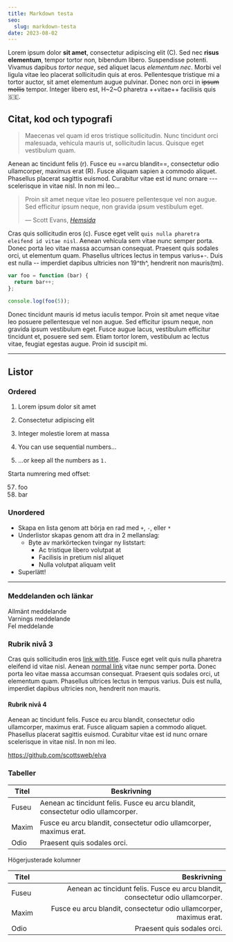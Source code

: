```yaml
---
title: Markdown testa
seo:
  slug: markdown-testa
date: 2023-08-02
---
```


Lorem ipsum dolor **sit amet**, consectetur adipiscing elit (C). Sed nec **risus elementum**, tempor tortor non, bibendum libero. Suspendisse potenti. Vivamus dapibus _tortor neque_, sed aliquet lacus _elementum nec_. Morbi vel ligula vitae leo placerat sollicitudin quis at eros. Pellentesque tristique mi a tortor auctor, sit amet elementum augue pulvinar. Donec non orci in ~~ipsum mollis~~ tempor. Integer libero est, H~2~O pharetra ++vitae++ facilisis quis 🇸🇪.

## Citat, kod och typografi

> Maecenas vel quam id eros tristique sollicitudin. Nunc tincidunt orci malesuada, vehicula mauris ut, sollicitudin lacus. Quisque eget vestibulum quam.

Aenean ac tincidunt felis (r). Fusce eu ==arcu blandit==, consectetur odio ullamcorper, maximus erat (R). Fusce aliquam sapien a commodo aliquet. Phasellus placerat sagittis euismod. Curabitur vitae est id nunc ornare --- scelerisque in vitae nisl. In non mi leo...

<!-- FM:Snippet:Start data:{"id":"Quote","fields":[{"name":"quote","value":"Maecenas vel quam id eros tristique sollicitudin. Nunc tincidunt orci malesuada, vehicula mauris ut, sollicitudin lacus. Quisque eget vestibulum quam."},{"name":"author","value":"Scott Evans"},{"name":"cite","value":"Hemsida"},{"name":"url","value":"https://scott.ee"}]} -->
<blockquote>
  <p>Proin sit amet neque vitae leo posuere pellentesque vel non augue. Sed efficitur ipsum neque, non gravida ipsum vestibulum eget.</p>
  <figcaption>— Scott Evans, <cite><a href="https://scott.ee">Hemsida</a></cite></figcaption>
</blockquote>
<!-- FM:Snippet:End -->

Cras quis sollicitudin eros (c). Fusce eget velit `quis nulla pharetra eleifend id vitae nisl`. Aenean vehicula sem vitae nunc semper porta. Donec porta leo vitae massa accumsan consequat. Praesent quis sodales orci, ut elementum quam. Phasellus ultrices lectus in tempus varius+-. Duis est nulla -- imperdiet dapibus ultricies non 19^th^, hendrerit non mauris(tm).

```js
var foo = function (bar) {
  return bar++;
};

console.log(foo(5));
```

Donec tincidunt mauris id metus iaculis tempor. Proin sit amet neque vitae leo posuere pellentesque vel non augue. Sed efficitur ipsum neque, non gravida ipsum vestibulum eget. Fusce augue lacus, vestibulum efficitur tincidunt et, posuere sed sem. Etiam tortor lorem, vestibulum ac lectus vitae, feugiat egestas augue. Proin id suscipit mi.

---

## Listor

### Ordered

1. Lorem ipsum dolor sit amet
2. Consectetur adipiscing elit
3. Integer molestie lorem at massa

4. You can use sequential numbers...
5. ...or keep all the numbers as `1.`

Starta numrering med offset:

57. foo
1. bar

### Unordered

- Skapa en lista genom att börja en rad med `+`, `-`, eller `*`
- Underlistor skapas genom att dra in 2 mellanslag:
  - Byte av markörtecken tvingar ny liststart:
    - Ac tristique libero volutpat at
    * Facilisis in pretium nisl aliquet
    - Nulla volutpat aliquam velit
- Superlätt!

---

### Meddelanden och länkar

<div class="notice notice-notice">Allmänt meddelande</div>

<div class="notice notice-warning">Varnings meddelande</div>

<div class="notice notice-error">Fel meddelande</div>

### Rubrik nivå 3

Cras quis sollicitudin eros [link with title](https://scott.ee 'title text!'). Fusce eget velit quis nulla pharetra eleifend id vitae nisl. Aenean [normal link](https://scott.ee) vitae nunc semper porta. Donec porta leo vitae massa accumsan consequat. Praesent quis sodales orci, ut elementum quam. Phasellus ultrices lectus in tempus varius. Duis est nulla, imperdiet dapibus ultricies non, hendrerit non mauris.

#### Rubrik nivå 4

Aenean ac tincidunt felis. Fusce eu arcu blandit, consectetur odio ullamcorper, maximus erat. Fusce aliquam sapien a commodo aliquet. Phasellus placerat sagittis euismod. Curabitur vitae est id nunc ornare scelerisque in vitae nisl. In non mi leo.

https://github.com/scottsweb/elva

### Tabeller

| Titel | Beskrivning                                                                     |
| ----- | ------------------------------------------------------------------------------- |
| Fuseu | Aenean ac tincidunt felis. Fusce eu arcu blandit, consectetur odio ullamcorper. |
| Maxim | Fusce eu arcu blandit, consectetur odio ullamcorper, maximus erat.              |
| Odio  | Praesent quis sodales orci.                                                     |

Högerjusterade kolumner

| Titel |                                                                     Beskrivning |
| ----- | ------------------------------------------------------------------------------: |
| Fuseu | Aenean ac tincidunt felis. Fusce eu arcu blandit, consectetur odio ullamcorper. |
| Maxim |              Fusce eu arcu blandit, consectetur odio ullamcorper, maximus erat. |
| Odio  |                                                     Praesent quis sodales orci. |
